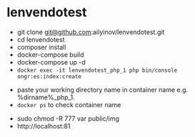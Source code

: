 # lenvendotest
* git clone git@github.com:ailyinov/lenvendotest.git
* cd lenvendotest
* composer install
* docker-compose build
* docker-compose up -d
* `docker exec -it lenvendotest_php_1 php bin/console ongr:es:index:create`
 - paste your working directory name in container name e.g. %dirname%_php_1. 
 - `docker ps` to check container name
* sudo chmod -R 777 var public/img
* http://localhost:81
